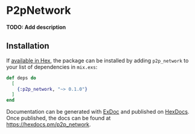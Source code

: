 # P2pNetwork

**TODO: Add description**

## Installation

If [available in Hex](https://hex.pm/docs/publish), the package can be installed
by adding `p2p_network` to your list of dependencies in `mix.exs`:

```elixir
def deps do
  [
    {:p2p_network, "~> 0.1.0"}
  ]
end
```

Documentation can be generated with [ExDoc](https://github.com/elixir-lang/ex_doc)
and published on [HexDocs](https://hexdocs.pm). Once published, the docs can
be found at <https://hexdocs.pm/p2p_network>.

